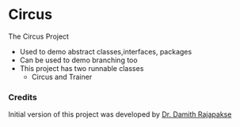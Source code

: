 # Circus
The Circus Project

- Used to demo abstract classes,interfaces, packages
- Can be used to demo branching too
- This project has two runnable classes
  - Circus and Trainer

### Credits

Initial version of this project was developed by [Dr. Damith Rajapakse](https://github.com/damithc)